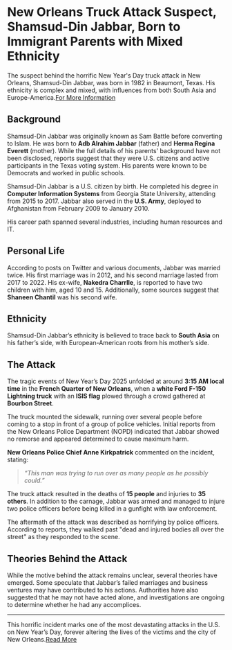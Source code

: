 # New Orleans Truck Attack Suspect, Shamsud-Din Jabbar, Born to Immigrant Parents with Mixed Ethnicity

The suspect behind the horrific New Year's Day truck attack in New Orleans, Shamsud-Din Jabbar, was born in 1982 in Beaumont, Texas. His ethnicity is complex and mixed, with influences from both South Asia and Europe-America.[For More Information](https://thealliancerockband.com/shamsud-din-jabbar-parents-mixed-ethnicity/)

## Background

Shamsud-Din Jabbar was originally known as Sam Battle before converting to Islam. He was born to **Adb Alrahim Jabbar** (father) and **Herma Regina Everett** (mother). While the full details of his parents' background have not been disclosed, reports suggest that they were U.S. citizens and active participants in the Texas voting system. His parents were known to be Democrats and worked in public schools.

Shamsud-Din Jabbar is a U.S. citizen by birth. He completed his degree in **Computer Information Systems** from Georgia State University, attending from 2015 to 2017. Jabbar also served in the **U.S. Army**, deployed to Afghanistan from February 2009 to January 2010. 

His career path spanned several industries, including human resources and IT.

## Personal Life

According to posts on Twitter and various documents, Jabbar was married twice. His first marriage was in 2012, and his second marriage lasted from 2017 to 2022. His ex-wife, **Nakedra Charrlle**, is reported to have two children with him, aged 10 and 15. Additionally, some sources suggest that **Shaneen Chantil** was his second wife.

## Ethnicity

Shamsud-Din Jabbar’s ethnicity is believed to trace back to **South Asia** on his father’s side, with European-American roots from his mother’s side.

## The Attack

The tragic events of New Year’s Day 2025 unfolded at around **3:15 AM local time** in the **French Quarter of New Orleans**, when a **white Ford F-150 Lightning truck** with an **ISIS flag** plowed through a crowd gathered at **Bourbon Street**.

The truck mounted the sidewalk, running over several people before coming to a stop in front of a group of police vehicles. Initial reports from the New Orleans Police Department (NOPD) indicated that Jabbar showed no remorse and appeared determined to cause maximum harm.

**New Orleans Police Chief Anne Kirkpatrick** commented on the incident, stating:

> *“This man was trying to run over as many people as he possibly could.”*

The truck attack resulted in the deaths of **15 people** and injuries to **35 others**. In addition to the carnage, Jabbar was armed and managed to injure two police officers before being killed in a gunfight with law enforcement.

The aftermath of the attack was described as horrifying by police officers. According to reports, they walked past "dead and injured bodies all over the street" as they responded to the scene.

## Theories Behind the Attack

While the motive behind the attack remains unclear, several theories have emerged. Some speculate that Jabbar’s failed marriages and business ventures may have contributed to his actions. Authorities have also suggested that he may not have acted alone, and investigations are ongoing to determine whether he had any accomplices.

---

This horrific incident marks one of the most devastating attacks in the U.S. on New Year’s Day, forever altering the lives of the victims and the city of New Orleans.[Read More](https://thealliancerockband.com/shamsud-din-jabbar-parents-mixed-ethnicity/)

